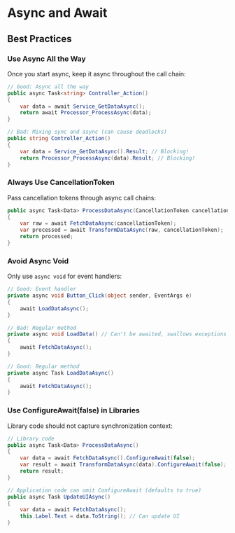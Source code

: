 # Async and Await
## Best Practices

### Use Async All the Way

Once you start async, keep it async throughout the call chain:

```csharp
// Good: Async all the way
public async Task<string> Controller_Action()
{
    var data = await Service_GetDataAsync();
    return await Processor_ProcessAsync(data);
}

// Bad: Mixing sync and async (can cause deadlocks)
public string Controller_Action()
{
    var data = Service_GetDataAsync().Result; // Blocking!
    return Processor_ProcessAsync(data).Result; // Blocking!
}
```

### Always Use CancellationToken

Pass cancellation tokens through async call chains:

```csharp
public async Task<Data> ProcessDataAsync(CancellationToken cancellationToken = default)
{
    var raw = await FetchDataAsync(cancellationToken);
    var processed = await TransformDataAsync(raw, cancellationToken);
    return processed;
}
```

### Avoid Async Void

Only use `async void` for event handlers:

```csharp
// Good: Event handler
private async void Button_Click(object sender, EventArgs e)
{
    await LoadDataAsync();
}

// Bad: Regular method
private async void LoadData() // Can't be awaited, swallows exceptions
{
    await FetchDataAsync();
}

// Good: Regular method
private async Task LoadDataAsync()
{
    await FetchDataAsync();
}
```

### Use ConfigureAwait(false) in Libraries

Library code should not capture synchronization context:

```csharp
// Library code
public async Task<Data> ProcessDataAsync()
{
    var data = await FetchDataAsync().ConfigureAwait(false);
    var result = await TransformDataAsync(data).ConfigureAwait(false);
    return result;
}

// Application code can omit ConfigureAwait (defaults to true)
public async Task UpdateUIAsync()
{
    var data = await FetchDataAsync();
    this.Label.Text = data.ToString(); // Can update UI
}
```
